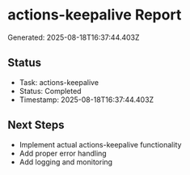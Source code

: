 # actions-keepalive Report

Generated: 2025-08-18T16:37:44.403Z

## Status
- Task: actions-keepalive
- Status: Completed
- Timestamp: 2025-08-18T16:37:44.403Z

## Next Steps
- Implement actual actions-keepalive functionality
- Add proper error handling
- Add logging and monitoring
